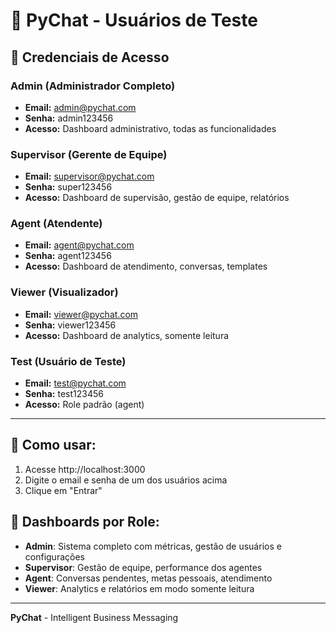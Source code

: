 # 👥 PyChat - Usuários de Teste

## 🔐 Credenciais de Acesso

### Admin (Administrador Completo)
- **Email:** admin@pychat.com
- **Senha:** admin123456
- **Acesso:** Dashboard administrativo, todas as funcionalidades

### Supervisor (Gerente de Equipe)
- **Email:** supervisor@pychat.com
- **Senha:** super123456
- **Acesso:** Dashboard de supervisão, gestão de equipe, relatórios

### Agent (Atendente)
- **Email:** agent@pychat.com
- **Senha:** agent123456
- **Acesso:** Dashboard de atendimento, conversas, templates

### Viewer (Visualizador)
- **Email:** viewer@pychat.com
- **Senha:** viewer123456
- **Acesso:** Dashboard de analytics, somente leitura

### Test (Usuário de Teste)
- **Email:** test@pychat.com
- **Senha:** test123456
- **Acesso:** Role padrão (agent)

---

## 🚀 Como usar:

1. Acesse http://localhost:3000
2. Digite o email e senha de um dos usuários acima
3. Clique em "Entrar"

## 📱 Dashboards por Role:

- **Admin**: Sistema completo com métricas, gestão de usuários e configurações
- **Supervisor**: Gestão de equipe, performance dos agentes
- **Agent**: Conversas pendentes, metas pessoais, atendimento
- **Viewer**: Analytics e relatórios em modo somente leitura

---

**PyChat** - Intelligent Business Messaging